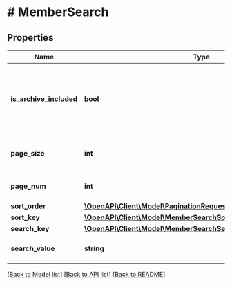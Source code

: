 # # MemberSearch

## Properties

Name | Type | Description | Notes
------------ | ------------- | ------------- | -------------
**is_archive_included** | **bool** | Denotes if archived records should be included in the response payload | [optional]
**page_size** | **int** | Denotes the number of records per page | [optional]
**page_num** | **int** | Denotes the page number | [optional]
**sort_order** | [**\OpenAPI\Client\Model\PaginationRequestWithSortOptionsSortOrder**](PaginationRequestWithSortOptionsSortOrder.md) |  | [optional]
**sort_key** | [**\OpenAPI\Client\Model\MemberSearchSortKey**](MemberSearchSortKey.md) |  | [optional]
**search_key** | [**\OpenAPI\Client\Model\MemberSearchSearchKey**](MemberSearchSearchKey.md) |  |
**search_value** | **string** | The search value to be queried |

[[Back to Model list]](../../README.md#models) [[Back to API list]](../../README.md#endpoints) [[Back to README]](../../README.md)
